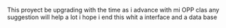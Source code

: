 This proyect be upgrading with the time as i advance with mi OPP clas
any suggestion will help a lot i hope i end this whit a interface and a data base 
